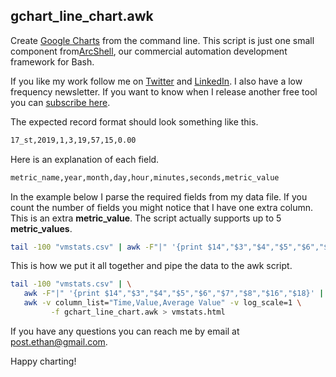 
## gchart_line_chart.awk

Create [Google Charts](https://developers.google.com/chart/) from the command line. This script is just one small component from[ArcShell](https://arclogicsoftware.com/arcshell), our commercial automation development framework for Bash.

If you like my work follow me on [Twitter](https://twitter.com/) and [LinkedIn](http://bit.ly/ethan_ray_post). I also have a low frequency newsletter. If you want to know when I release another free tool you can [subscribe here](https://bit.ly/ethansnewsletter).

The expected record format should look something like this.
 ```bash
 17_st,2019,1,3,19,57,15,0.00
 ```
Here is an explanation of each field.
```bash
metric_name,year,month,day,hour,minutes,seconds,metric_value
```
In the example below I parse the required fields from my data file. If you count the number of fields you might notice that I  have one extra column. This is an extra **metric_value**. The script actually supports up to 5 **metric_values**.
```bash
tail -100 "vmstats.csv" | awk -F"|" '{print $14","$3","$4","$5","$6","$7","$8","$16","$18}'
```
This is how we put it all together and pipe the data to the  awk script.
```bash
tail -100 "vmstats.csv" | \
   awk -F"|" '{print $14","$3","$4","$5","$6","$7","$8","$16","$18}' | \
   awk -v column_list="Time,Value,Average Value" -v log_scale=1 \
         -f gchart_line_chart.awk > vmstats.html
```
If you have any questions you can reach me by email at post.ethan@gmail.com.

Happy charting!
